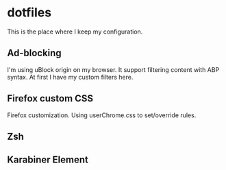 # dotfiles

This is the place where I keep my configuration.

## Ad-blocking
I'm using uBlock origin on my browser. It support filtering content with ABP syntax. At first I have my custom filters here.

## Firefox custom CSS
Firefox customization. Using userChrome.css to set/override rules.

## Zsh

## Karabiner Element
